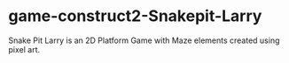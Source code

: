 # game-construct2-Snakepit-Larry
Snake Pit Larry is an 2D Platform Game with Maze elements created using pixel art.
